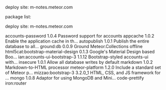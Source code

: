 deploy site:  m-notes.meteor.com


package list:

deploy site:  m-notes.meteor.com


accounts-password                   1.0.4  Password support for accounts
appcache                            1.0.2  Enable the application cache in th...
autopublish                         1.0.1  Publish the entire database to all...
ground:db                           0.0.9  Ground Meteor.Collections offline
html5cat:bootstrap-material-design  0.1.3  Google's Material Design based Boo...
ian:accounts-ui-bootstrap-3         1.1.12  Bootstrap-styled accounts-ui with...
insecure                            1.0.1  Allow all database writes by default
markdown                            1.0.2  Markdown-to-HTML processor
meteor-platform                     1.2.0  Include a standard set of Meteor p...
mizzao:bootstrap-3                  3.2.0_1  HTML, CSS, and JS framework for ...
mongo                                1.0.8  Adaptor for using MongoDB and Mini...
code-prettify
iron:router

